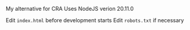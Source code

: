 My alternative for CRA
Uses NodeJS verion 20.11.0

Edit `index.html` before development starts
Edit `robots.txt` if necessary
